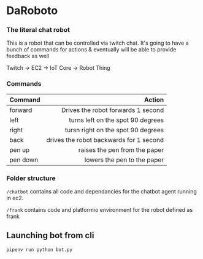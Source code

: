 # DaRoboto 
### The literal chat robot

This is a robot that can be controlled via twitch chat. It's going to have a bunch of commands for actions & eventually will be able to provide feedback as well

Twitch -> EC2 -> IoT Core -> Robot Thing

### Commands
| Command | Action |
|:--------|-------:|
|forward | Drives the robot forwards 1 second |
|left | turns left on the spot 90 degrees |
|right | tursn right on the spot 90 degrees |
|back | drives the robot backwards for 1 second |
|pen up | raises the pen from the paper |
|pen down | lowers the pen to the paper|

### Folder structure
`/chatbot` contains all code and dependancies for the chatbot agent running in ec2.

`/frank` contains code and platformio environment for the robot defined as frank

## Launching bot from cli
`pipenv run python bot.py`